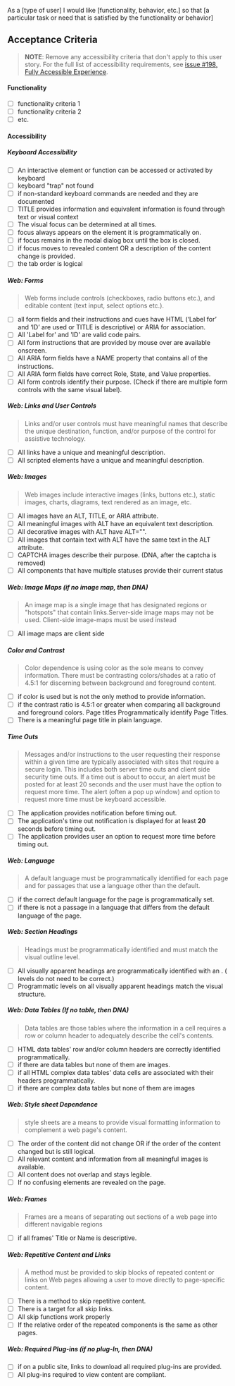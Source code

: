 As a [type of user] I would like [functionality, behavior, etc.] so that [a particular task or need that is satisfied by the functionality or behavior]

## Acceptance Criteria

> **NOTE**: Remove any accessibility criteria that don't apply to this user story.  For the full list of accessibility requirements, see [issue #198, Fully Accessible Experience](#198).

#### Functionality

- [ ] functionality criteria 1
- [ ] functionality criteria 2
- [ ] etc.

#### Accessibility

##### Keyboard Accessibility

- [ ] An interactive element or function can be accessed or activated by keyboard
- [ ] keyboard "trap" not found
- [ ] if non-standard keyboard commands are needed and they are documented
- [ ] TITLE provides information and equivalent information is found through text or visual context
- [ ] The visual focus can be determined at all times.
- [ ] focus always appears on the element it is programmatically on.
- [ ] if focus remains in the modal dialog box until the box is closed.
- [ ] if focus moves to revealed content OR a description of the content change is provided.
- [ ] the tab order is logical

##### Web: Forms

> Web forms include controls (checkboxes, radio buttons etc.), and editable content (text input, select options etc.).

- [ ] all form fields and their instructions and cues have HTML (‘Label for’ and ‘ID’ are used or TITLE is descriptive) or ARIA for association.
- [ ] All 'Label for' and 'ID' are valid code pairs.
- [ ] All form instructions that are provided by mouse over are available onscreen.
- [ ] All ARIA form fields have a NAME property that contains all of the instructions.
- [ ] All ARIA form fields have correct Role, State, and Value properties.
- [ ] All form controls identify their purpose. (Check if there are multiple form controls with the same visual label).

##### Web: Links and User Controls

> Links and/or user controls must have meaningful names that describe the unique destination, function, and/or purpose of the control for assistive technology.

- [ ] All links have a unique and meaningful description.
- [ ] All scripted elements have a unique and meaningful description.

##### Web: Images

> Web images include interactive images (links, buttons etc.), static images, charts, diagrams, text rendered as an image, etc. 

- [ ] All images have an ALT, TITLE, or ARIA attribute. 
- [ ] All meaningful images with ALT have an equivalent text description.
- [ ] All decorative images with ALT have ALT="". 
- [ ] All images that contain text with ALT have the same text in the ALT attribute.
- [ ] CAPTCHA images describe their purpose. (DNA, after the captcha is removed)
- [ ] All components that have multiple statuses provide their current status

##### Web: Image Maps (if no image map, then DNA)

> An image map is a single image that has designated regions or "hotspots" that contain links.Server-side image maps may not be used. Client-side image-maps must be used instead

- [ ] All image maps are client side

##### Color and Contrast

> Color dependence is using color as the sole means to convey information. There must be contrasting colors/shades at a ratio of 4.5:1 for discerning between background and foreground content.

- [ ] if color is used but is not the only method to provide information.
- [ ] if the contrast ratio is 4.5:1 or greater when comparing all background and foreground colors.
Page titles Programmatically identify Page Titles.
- [ ] There is a meaningful page title in plain language.

##### Time Outs

> Messages and/or instructions to the user requesting their response within a given time are typically associated with sites that require a secure login. This includes both server time outs and client side security time outs. If a time out is about to occur, an alert must be posted for at least 20 seconds and the user must have the option to request more time. The alert (often a pop up window) and option to request more time must be keyboard accessible.

- [ ] The application provides notification before timing out.
- [ ] The application's time out notification is displayed for at least **20** seconds before timing out.
- [ ] The application provides user an option to request more time before timing out.

##### Web: Language

> A default language must be programmatically identified for each page and for passages that use a language other than the default.

- [ ] if the correct default language for the page is programmatically set.
- [ ] if there is not a passage in a language that differs from the default language of the page.

##### Web: Section Headings

> Headings must be programmatically identified and must match the visual outline level.

- [ ] All visually apparent headings are programmatically identified with an <H>. (<H> levels do not need to be correct.) 
- [ ] Programmatic <H> levels on all visually apparent headings match the visual structure.

##### Web: Data Tables (If no table, then DNA)

> Data tables are those tables where the information in a cell requires a row or column header to adequately describe the cell's contents.

- [ ] HTML data tables' row and/or column headers are correctly identified programmatically.
- [ ] if there are data tables but none of them are images.
- [ ] if all HTML complex data tables' data cells are associated with their headers programmatically. 
- [ ] if there are complex data tables but none of them are images

##### Web: Style sheet Dependence

> style sheets are a means to provide visual formatting information to complement a web page's content.

- [ ] The order of the content did not change OR if the order of the content changed but is still logical.
- [ ] All relevant content and information from all meaningful images is available.
- [ ] All content does not overlap and stays legible.
- [ ] If no confusing elements are revealed on the page.

##### Web: Frames

> Frames are a means of separating out sections of a web page into different navigable regions

- [ ] if all frames' Title or Name is descriptive.

##### Web: Repetitive Content and Links

> A method must be provided to skip blocks of repeated content or links on Web pages allowing a user to move directly to page-specific content.

- [ ] There is a method to skip repetitive content.
- [ ] There is a target for all skip links.
- [ ] All skip functions work properly
- [ ] If the relative order of the repeated components is the same as other pages.

##### Web: Required Plug-ins (if no plug-In, then DNA)

- [ ] if on a public site, links to download all required plug-ins are provided.
- [ ] All plug-ins required to view content are compliant.
